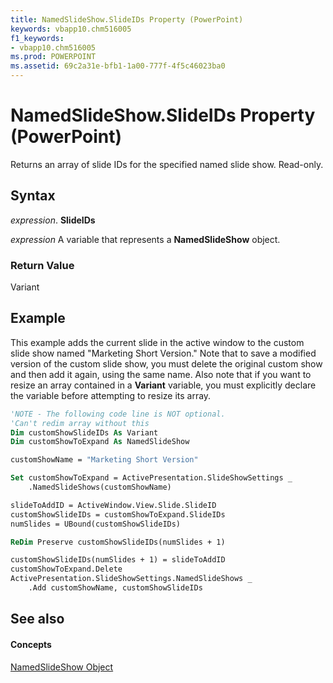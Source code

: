 ```yaml
---
title: NamedSlideShow.SlideIDs Property (PowerPoint)
keywords: vbapp10.chm516005
f1_keywords:
- vbapp10.chm516005
ms.prod: POWERPOINT
ms.assetid: 69c2a31e-bfb1-1a00-777f-4f5c46023ba0
---
```



# NamedSlideShow.SlideIDs Property (PowerPoint)

Returns an array of slide IDs for the specified named slide show. Read-only.


## Syntax

 _expression_. **SlideIDs**

 _expression_ A variable that represents a **NamedSlideShow** object.


### Return Value

Variant


## Example

This example adds the current slide in the active window to the custom slide show named "Marketing Short Version." Note that to save a modified version of the custom slide show, you must delete the original custom show and then add it again, using the same name. Also note that if you want to resize an array contained in a  **Variant** variable, you must explicitly declare the variable before attempting to resize its array.


```vb
'NOTE - The following code line is NOT optional.
'Can't redim array without this
Dim customShowSlideIDs As Variant
Dim customShowToExpand As NamedSlideShow

customShowName = "Marketing Short Version"

Set customShowToExpand = ActivePresentation.SlideShowSettings _
    .NamedSlideShows(customShowName)

slideToAddID = ActiveWindow.View.Slide.SlideID
customShowSlideIDs = customShowToExpand.SlideIDs
numSlides = UBound(customShowSlideIDs)

ReDim Preserve customShowSlideIDs(numSlides + 1)

customShowSlideIDs(numSlides + 1) = slideToAddID
customShowToExpand.Delete
ActivePresentation.SlideShowSettings.NamedSlideShows _
    .Add customShowName, customShowSlideIDs
```


## See also


#### Concepts


[NamedSlideShow Object](namedslideshow-object-powerpoint.md)

